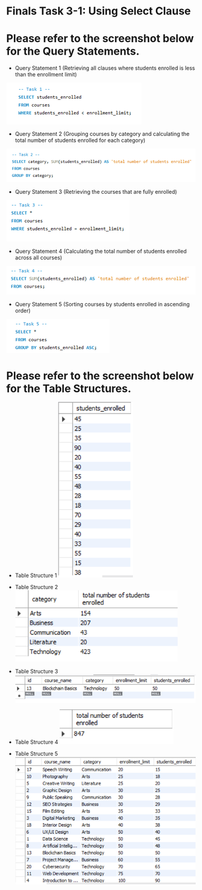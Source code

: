 # Finals Task 3-1: Using Select Clause
# Please refer to the screenshot below for the Query Statements.

- Query Statement 1 (Retrieving all clauses where students enrolled is less than the enrollment limit)
  
![Sample Output](images/task1.PNG)

- Query Statement 2 (Grouping courses by category and calculating the total number of students enrolled for each category)
  
![Sample Output](images/task2.PNG)

- Query Statement 3 (Retrieving the courses that are fully enrolled)
  
![Sample Output](images/task3.PNG)

- Query Statement 4 (Calculating the total number of students enrolled across all courses)
  
![Sample Output](images/task4.PNG)

- Query Statement 5 (Sorting courses by students enrolled in ascending order)
  
![Sample Output](images/task5.PNG)

# Please refer to the screenshot below for the Table Structures.

- Table Structure 1
![Sample Output](images/table(1).png)

- Table Structure 2
![Sample Output](images/table(2).png)

- Table Structure 3
![Sample Output](images/table(3).png)

- Table Structure 4
![Sample Output](images/table(4).png)

- Table Structure 5
![Sample Output](images/table(5).png)
